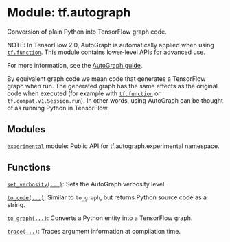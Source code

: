 <div itemscope itemtype="http://developers.google.com/ReferenceObject">
<meta itemprop="name" content="tf.autograph" />
<meta itemprop="path" content="Stable" />
</div>

# Module: tf.autograph

Conversion of plain Python into TensorFlow graph code.

NOTE: In TensorFlow 2.0, AutoGraph is automatically applied when using
<a href="../tf/function.md"><code>tf.function</code></a>. This module contains lower-level APIs for advanced use.

For more information, see the
[AutoGraph guide](https://www.tensorflow.org/guide/autograph).

By equivalent graph code we mean code that generates a TensorFlow graph when
run. The generated graph has the same effects as the original code when executed
(for example with <a href="../tf/function.md"><code>tf.function</code></a> or `tf.compat.v1.Session.run`). In other words,
using AutoGraph can be thought of as running Python in TensorFlow.

## Modules

[`experimental`](../tf/autograph/experimental.md) module: Public API for tf.autograph.experimental namespace.

## Functions

[`set_verbosity(...)`](../tf/autograph/set_verbosity.md): Sets the AutoGraph verbosity level.

[`to_code(...)`](../tf/autograph/to_code.md): Similar to `to_graph`, but returns Python source code as a string.

[`to_graph(...)`](../tf/autograph/to_graph.md): Converts a Python entity into a TensorFlow graph.

[`trace(...)`](../tf/autograph/trace.md): Traces argument information at compilation time.

